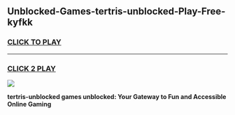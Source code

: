 
## Unblocked-Games-tertris-unblocked-Play-Free-kyfkk
<h3>
<a href="https://premium76.site?title=tertris-unblocked&ref=23A">CLICK TO PLAY</a></h3>
<hr>

<h3>
<a href="https://premium76.site?title=tertris-unblocked&ref=23A">CLICK 2 PLAY</a>
  
</h3>

<a href="https://premium76.site?title=tertris-unblocked&ref=23A"><img src="https://clearcache.store/games.png"></a>


**tertris-unblocked games unblocked: Your Gateway to Fun and Accessible Online Gaming**
